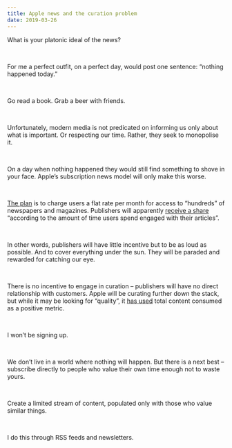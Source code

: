 ```yaml
---
title: Apple news and the curation problem
date: 2019-03-26
---
```


<!--kg-card-begin: html--><p>What is your platonic ideal of the news?</p><br>
<p>For me a perfect outfit, on a perfect day, would post one sentence: &#8220;nothing happened today.&#8221;</p><br>
<p>Go read a book. Grab a beer with friends.</p><br>
<p>Unfortunately, modern media is not predicated on informing us only about what is important. Or respecting our time. Rather, they seek to monopolise it.</p><br>
<p>On a day when nothing happened they would still find something to shove in your face. Apple&#8217;s subscription news model will only make this worse.</p><br>
<p><a href="https://www.apple.com/newsroom/2019/03/apple-launches-apple-news-plus-an-immersive-magazine-and-news-reading-experience/" target="_blank" rel="noopener noreferrer">The plan</a> is to charge users a flat rate per month for access to &#8220;hundreds&#8221; of newspapers and magazines. Publishers will apparently <a href="https://www.wsj.com/articles/publishers-chafe-at-apples-terms-for-subscription-news-service-11549998416" target="_blank" rel="noopener noreferrer">receive a share</a> &#8220;according to the amount of time users spend engaged with their articles&#8221;.</p><br>
<p>In other words, publishers will have little incentive but to be as loud as possible. And to cover everything under the sun. They will be paraded and rewarded for catching our eye.</p><br>
<p>There is no incentive to engage in curation &#8211; publishers will have no direct relationship with customers. Apple will be curating further down the stack, but while it may be looking for &#8220;quality&#8221;, it <a href="https://www.apple.com/newsroom/2019/03/apple-launches-apple-news-plus-an-immersive-magazine-and-news-reading-experience/" target="_blank" rel="noopener noreferrer">has used</a> total content consumed as a positive metric.</p><br>
<p>I won&#8217;t be signing up.</p><br>
<p>We don&#8217;t live in a world where nothing will happen. But there is a next best &#8211; subscribe directly to people who value their own time enough not to waste yours.</p><br>
<p>Create a limited stream of content, populated only with those who value similar things.</p><br>
<p>I do this through RSS feeds and newsletters.</p><br>
<!--kg-card-end: html-->